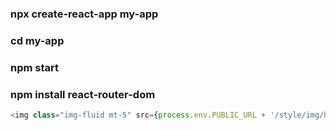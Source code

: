 <h3>npx create-react-app my-app</h3>

<h3>cd my-app</h3>

<h3>npm start</h3>

<h3>npm install react-router-dom</h3>

```react.js
<img class="img-fluid mt-5" src={process.env.PUBLIC_URL + '/style/img/header.png'} alt=""/>
```
